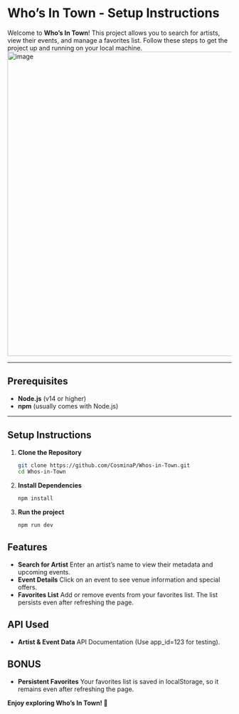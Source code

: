 # Who’s In Town - Setup Instructions

Welcome to **Who’s In Town**! This project allows you to search for artists, view their events, and manage a favorites list. Follow these steps to get the project up and running on your local machine.
<img width="1143" height="684" alt="image" src="https://github.com/user-attachments/assets/bc905780-7c8e-4d3d-9a36-400bf60c72c8" />

---

## Prerequisites

- **Node.js** (v14 or higher)
- **npm** (usually comes with Node.js)

---

## Setup Instructions

1. **Clone the Repository**
   ```bash
   git clone https://github.com/CosminaP/Whos-in-Town.git
   cd Whos-in-Town
   ```
2. **Install Dependencies**

   ```bash
   npm install
   ```

3. **Run the project**
   ```bash
   npm run dev
   ```

## Features

- **Search for Artist** Enter an artist’s name to view their metadata and upcoming events.
- **Event Details** Click on an event to see venue information and special offers.
- **Favorites List** Add or remove events from your favorites list. The list persists even after refreshing the page.

## API Used

- **Artist & Event Data** API Documentation (Use app_id=123 for testing).

## BONUS

- **Persistent Favorites** Your favorites list is saved in localStorage, so it remains even after refreshing the page.

**Enjoy exploring Who’s In Town! 🎉**

